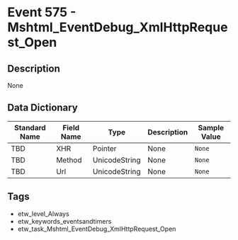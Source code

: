 # Event 575 - Mshtml_EventDebug_XmlHttpRequest_Open

## Description
None

## Data Dictionary
|Standard Name|Field Name|Type|Description|Sample Value|
|---|---|---|---|---|
|TBD|XHR|Pointer|None|`None`|
|TBD|Method|UnicodeString|None|`None`|
|TBD|Url|UnicodeString|None|`None`|

## Tags
* etw_level_Always
* etw_keywords_eventsandtimers
* etw_task_Mshtml_EventDebug_XmlHttpRequest_Open